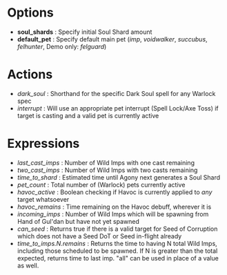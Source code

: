 

# Options
  * **soul\_shards** : Specify initial Soul Shard amount
  * **default\_pet** : Specify default main pet (_imp_, _voidwalker_, _succubus_, _felhunter_, Demo only: _felguard_)

# Actions
  * _dark\_soul_ : Shorthand for the specific Dark Soul spell for any Warlock spec
  * _interrupt_ : Will use an appropriate pet interrupt (Spell Lock/Axe Toss) if target is casting and a valid pet is currently active

# Expressions
  * _last\_cast\_imps_ : Number of Wild Imps with one cast remaining
  * _two\_cast\_imps_ : Number of Wild Imps with two casts remaining
  * _time\_to\_shard_ : Estimated time until Agony next generates a Soul Shard
  * _pet\_count_ : Total number of (Warlock) pets currently active
  * _havoc\_active_ : Boolean checking if Havoc is currently applied to _any_ target whatsoever
  * _havoc\_remains_ : Time remaining on the Havoc debuff, wherever it is
  * _incoming\_imps_ : Number of Wild Imps which will be spawning from Hand of Gul'dan but have not yet spawned
  * _can\_seed_ : Returns true if there is a valid target for Seed of Corruption which does not have a Seed DoT or Seed in-flight already
  * _time\_to\_imps.N.remains_ : Returns the time to having N total Wild Imps, including those scheduled to be spawned. If N is greater than the total expected, returns time to last imp. "all" can be used in place of a value as well.